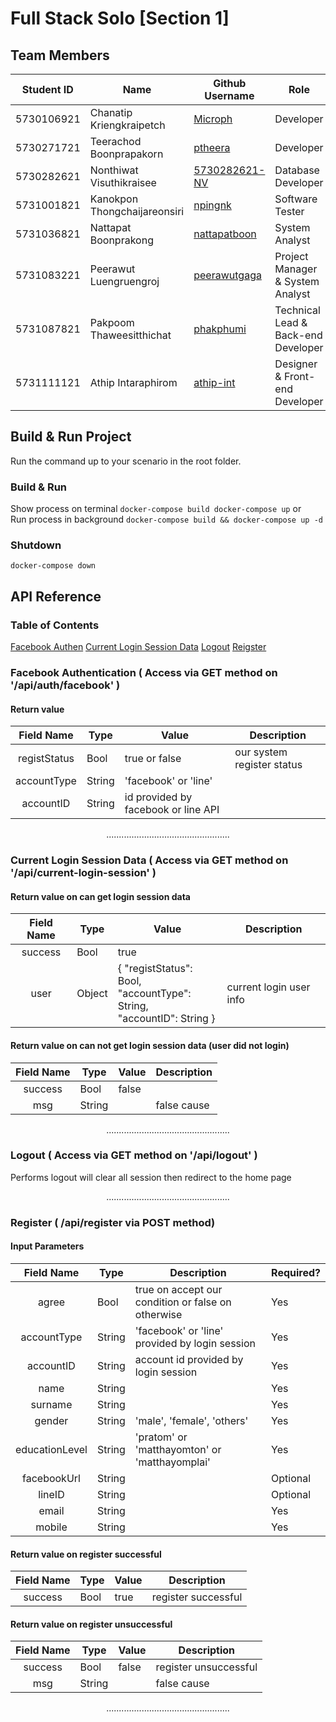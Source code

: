 # Full Stack Solo [Section 1]

## Team Members
| Student ID | Name                         | Github Username | Role |
| :------------: | --------------------------------- | ------------------ | ------------------ |
| 5730106921 | Chanatip Kriengkraipetch     | [Microph](https://github.com/Microph) | Developer |
| 5730271721 | Teerachod Boonprapakorn      | [ptheera](https://github.com/ptheera) | Developer |
| 5730282621 | Nonthiwat Visuthikraisee     | [5730282621-NV](https://github.com/5730282621-NV) | Database Developer|
| 5731001821 | Kanokpon Thongchaijareonsiri | [npingnk](https://github.com/npingnk) | Software Tester|
| 5731036821 | Nattapat Boonprakong         | [nattapatboon](https://github.com/nattapatboon) | System Analyst |
| 5731083221 | Peerawut Luengruengroj       | [peerawutgaga](https://github.com/peerawutgaga) | Project Manager & System Analyst|
| 5731087821 | Pakpoom Thaweesitthichat     | [phakphumi](https://github.com/phakphumi) | Technical Lead & Back-end Developer|
| 5731111121 | Athip Intaraphirom           | [athip-int](https://github.com/athip-int) | Designer & Front-end Developer |

## Build & Run Project
Run the command up to your scenario in the root folder.
### Build & Run
Show process on terminal `docker-compose build docker-compose up` or <br>
Run process in background `docker-compose build && docker-compose up -d`
### Shutdown
`docker-compose down`

## API Reference

### Table of Contents
[Facebook Authen](#faceAuth)
[Current Login Session Data](#currLog)
[Logout](#logout)
[Reigster](#regist)

<a name="faceAuth"></a>
### Facebook Authentication ( Access via GET method on '/api/auth/facebook' )
#### Return value
| Field Name | Type | Value | Description |
| :------------: | --------------------------------- | ------------------ | ------------------ |
| registStatus | Bool | true or false | our system register status |
| accountType | String | 'facebook' or 'line' |  |
| accountID | String | id provided by facebook or line API |  |

<p align="center">.................................................</p>

<a name="currLog"></a>
### Current Login Session Data ( Access via GET method on '/api/current-login-session' )
#### Return value on can get login session data
| Field Name | Type | Value | Description |
| :------------: | --------------------------------- | ------------------ | ------------------ |
| success | Bool | true | |
| user | Object | { "registStatus": Bool,<br> "accountType": String,<br> "accountID": String } | current login user info |

#### Return value on can not get login session data (user did not login)
| Field Name | Type | Value | Description |
| :------------: | --------------------------------- | ------------------ | ------------------ |
| success | Bool | false | |
| msg | String |  | false cause |

<p align="center">.................................................</p>

<a name="logout"></a>
### Logout ( Access via GET method on '/api/logout' )
Performs logout will clear all session then redirect to the home page

<p align="center">.................................................</p>

<a name="regist"></a>
### Register ( /api/register via POST method)

#### Input Parameters
| Field Name | Type | Description | Required? |
| :------------: | --------------------------------- | ------------------ | ------------------ |
| agree | Bool | true on accept our condition or false on otherwise | Yes |
| accountType | String | 'facebook' or 'line' provided by login session | Yes |
| accountID | String | account id provided by login session | Yes |
| name | String | | Yes |
| surname | String | | Yes |
| gender | String | 'male', 'female', 'others' | Yes|
| educationLevel | String | 'pratom' or 'matthayomton' or 'matthayomplai' | Yes |
| facebookUrl | String | | Optional |
| lineID | String | | Optional |
| email | String | | Yes |
| mobile | String | | Yes |
#### Return value on register successful
| Field Name | Type | Value | Description |
| :------------: | --------------------------------- | ------------------ | ------------------ |
| success | Bool | true | register successful |
#### Return value on register unsuccessful
| Field Name | Type | Value | Description |
| :------------: | --------------------------------- | ------------------ | ------------------ |
| success | Bool | false | register unsuccessful |
| msg | String | | false cause |

<p align="center">.................................................</p>
